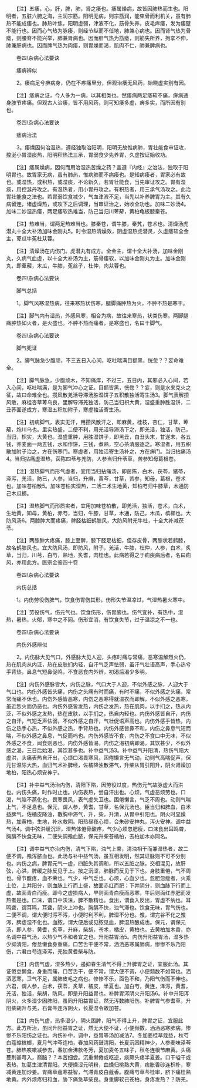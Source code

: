 <!-- { "loadSidebar": true } -->
　　【注】五痿，心，肝，脾，肺，肾之痿也。痿属燥病，故皆因肺热而生也。阳明者，五脏六腑之海，主润宗筋。阳明无病，则宗筋润，能束骨而利机关，虽有肺热不能成痿也。肺热叶焦，阳明虚弱，津液不化，筋骨失养，皮毛瘁痿，发为痿躄不能行也。因而心气热为脉痿，则经节纵而不任地，肺兼心病也。因而肾气热为骨痿，则腰脊不能兴举，肺兼肾病也。因而肝气热为筋痿，则筋失所养，拘挛不伸，肺兼肝病也。因而脾气热为肉痿，则胃燥而渴，肌肉不仁，肺兼脾病也。

　　卷四\杂病心法要诀

　　痿痹辨似

　　2。痿病足兮痹病身，仍在不疼痛里分，但观治痿无风药，始晓虚实别有因。

　　【注】痿痹之证，今人多为一病，以其相类也。然痿病两足痿软不痛，痹病通身肢节疼痛。但观古人治痿，皆不用风药，则可知痿多虚，痹多实，而所因有别也。

　　卷四\杂病心法要诀

　　痿病治法

　　3。痿燥因何治湿热，遵经独取治阳明，阳明无故惟病肺，胃壮能食审证攻，控涎小胃湿痰热，阳明积热法三承，胃弱食少先养胃，久虚按证始收功。

　　【注】痿属燥病，因何而用治湿热苦燥之药？盖遵『内经』之治法，独取于阳明胃也。故胃家无病，虽有肺热，惟病肺而不病痿也。是知病痿者，胃家必有故也。或湿热，或积热，或湿痰，不论新久，若胃壮能食，当先审证攻之。胃有湿痰，用控涎丹攻之。有湿热者，用小胃丹攻之。有积热者，用三承气汤攻之。此治胃壮能食之法也。若胃弱饮食减少，气血津液不足，当先以补养脾胃为主。其有久病留连，诸虚燥热，或攻下之后调理，当审证治之，始收全功也。加味二妙汤4。加味二妙湿热痿，两足痿软热难当，防己当归川萆薢，黄柏龟板膝秦苍。

　　【注】热难当，谓两足热难当也。膝秦苍，谓牛膝，秦艽，苍术也。清燥汤虎潜丸十全大补汤加味金刚丸5。时令湿热清燥效，阴虚湿热虎潜灵，久虚痿软全金主，萆瓜牛菟杜苁蓉。

　　【注】清燥汤在内伤门。虎潜丸有成方。全金主，谓十全大补汤，加味金刚丸，久病气血虚，以十全大补汤为主，筋骨痿软，以加味金刚丸为主。加味金刚丸，即萆薢，木瓜，牛膝，菟丝子，杜仲，肉苁蓉也。

　　卷四\杂病心法要诀

　　脚气总括

　　1。脚气风寒湿热病，往来寒热状伤寒，腿脚痛肿热为火，不肿不热是寒干。

　　【注】脚气内有湿热，外感风寒，相合为病，故往来寒热，状类伤寒。两脚腿痛肿热如火者，是火盛也。不肿不热而痛者，是寒盛也，名曰干脚气。

　　卷四\杂病心法要诀

　　脚气死证

　　2。脚气脉急少腹顽，不三五日入心间，呕吐喘满目额黑，恍忽？？妄命难全。

　　【注】脚气脉急，少腹顽木，不知痛痒，不过三，五日内，其邪必入心间，若入心间，呕吐喘满，是为脚气冲心之证。目额皆黑，恍惚？？妄，则是水来克火之征，故曰命难全也。攒风散羌活导滞汤胜湿饼子五积散独活寄生汤3。脚气表解攒风散，麻桂杏草萆乌良，里解导滞羌独活，防己当归枳大黄，湿盛重肿胜湿饼，二丑荞面遂成方，寒湿五积加附子，寒虚独活寄生汤。

　　【注】初病脚气，表实无汗，用攒风散汗之，即麻黄，桂枝，杏仁，甘草，萆薢，炮川乌也。里实热盛，二便不利，用羌活导滞汤下之，即羌活，独活，防己，当归，枳实，大黄也。湿盛重肿，用胜湿饼子，即黑丑，白丑头末，甘遂末，各五钱，荞麦面一两五钱，水和作饼，三钱，煮熟，空心茶清服逐之。寒湿者，用五积散加附子治之，方在伤寒门。寒虚者，用独活寄生汤补之，方在痹门。当归拈痛汤4。当归拈痛虚湿热，茵陈四苓与羌防，人参当归升苓草，苦参知母葛根苍。

　　【注】湿热脚气而形气虚者，宜用当归拈痛汤，即茵陈，白术，茯苓，猪苓，泽泻，羌活，防已，人参，当归，升麻，黄芩，甘草，苦参，知母，葛根，苍术也。加味苍柏散5。加味苍柏实湿热，二活二术生地黄，知柏芍归牛膝草，木通防己木瓜榔。

　　【注】湿热脚气而形质实者，宜用加味苍柏散，即羌活，独活，苍术，白术，生地黄，知母，黄柏，赤芍，当归，牛膝，甘草，木通，防己，木瓜，槟榔也。大防风汤6。两膝肿大而疼痛，髀胫枯细鹤膝风，大防风附羌牛杜，十全大补减茯苓。

　　【注】两膝肿大疼痛，膝上至髀，膝下胫足枯细，但存皮骨，两膝状若鹤膝，故名鹤膝风也。宜大防风汤，即防风，附子，羌活，牛膝，杜仲，人参，白术，炙草，当归，川芎，白芍，熟地，炙耆，肉桂也。此病若得之于痢疾病后者，名曰痢风，亦用此方。医宗金鉴四十卷

　　卷四\杂病心法要诀

　　内伤总括

　　1。内伤劳役伤脾气，饮食伤胃伤其形，伤形失节温凉过，气湿热暑火寒中。

　　【注】劳役伤气，伤元气也。饮食伤形，伤胃腑也。伤气宜补，有热中，湿热，暑热，火郁，寒中之不同。伤形宜消，有饮食失节，过于温凉之不一也。

　　卷四\杂病心法要诀

　　内伤外感辨似

　　2。内伤脉大见气口，外感脉大见人迎，头疼时痛与常痛，恶寒温解烈火仍，热在肌肉从内泛，热在皮肤扪内轻，自汗气乏声怯弱，虽汗气壮语高声，手心热兮手背热，鼻息气短鼻促鸣，不食恶食内外辨，初渴后渴少多明。

　　【注】内伤外感脉皆大，内伤之脉，气口大于人迎，不似外感之脉，人迎大于气口也。内伤外感皆头痛，内伤之头痛有时而痛，有时不痛，不似外感之头痛，常常而痛不休也。内伤外感皆恶寒，内伤之恶寒得就温衣而即解，不似外感之恶寒，虽近烈火而仍恶也。内伤外感皆发热，内伤之发热，热在肌肉，以手扪之，热从内泛，不似外感之发热，热在皮肤，以手扪之，热自内轻也。内伤外感皆自汗，内伤之自汗，气短乏声怯弱，不似外感之自汗，气壮促语声高也。内伤外感手皆热，内伤之热手心热，不似外感之热，手背热也。内伤外感皆鼻不和，内伤之鼻息气短而喘，不似外感之鼻息，气促而呜也。内伤外感皆不食，内伤之不食口中无味，不似外感之不食，闻食则恶也。内伤外感皆渴，内伤之渴初病即渴，其饮甚少，不似外感之渴，三日后始渴，其饮甚多也。补中益气汤3。补中益气升阳清，热伤气陷大虚洪，头痛表热自汗出，心烦口渴畏寒风，困倦懒言无气动，动则气高喘促声，保元甘温除大热，血归气术补脾经，佐橘降浊散滞气，升柴从胃引阳升，阴火肾躁加地柏，阳热心烦安神宁。

　　【注】补中益气汤治内伤，清阳下陷，因劳役过度，热伤元气故脉虚大而洪也。内伤头痛，时作时止也。内伤表热，尝自汗出也。心烦，气虚恶烦劳也。口渴，气陷不蒸化也。畏寒畏风，表气虚失卫也。困倦懒言，气乏不周也。动则气喘上气，不足息也。保元，谓人参，黄耆，甘草，名保元汤也。臣当归和脾血，白术益脾气，佐橘皮降浊，散胸中滞气，升，柴，升清，从胃中引阳也。阴火时显躁热，加黄柏，生地，补水救阴。阳热昼夜心烦，合朱砂安神丸，泻火安神。调中益气汤4。调中弦洪缓沉涩，湿热体倦骨酸疼，气少心烦忽肥瘦，口沫食出耳鸣聋，胸膈不快食无味，二便失调飧血脓，保元升柴苍橘柏，去柏加木亦同名。

　　【注】调中益气亦治内伤，清气下陷，浊气上乘，清浊相干而兼湿热者，故二便不调，飧泻脓血也。此汤与补中益气汤，虽互相发明，然其证脉则不可不分别也。内伤之病，脾胃元气一虚，四脏失其调和，所以五脏之脉，交相混见，故肝弦，心洪，脾缓之脉反见于上。按之沉涩，肺脉而反见于下也。身肢重倦，气不周也。骨节酸疼，血不荣也。气少，中气乏也。心烦，心血少也。忽肥忽瘦者，火乘土位，上并阳分，则血脉上行而上盛，故面赤红而肥；下并阴分，则血脉下行而上虚，故面青白而瘦。即今之虚损病人，早则面青白瘦而恶寒，午后则面红赤肥而发热者是也。口沫，谓口中沃沫，脾不散精也。食出，谓食入反出，胃虚不纳也。耳鸣聋，谓耳鸣，耳聋，阴火上冲也。胸膈不快，浊气滞也。饮食无味，胃气伤也。二便不调，谓大便时泻不泻，小便时利不利，脾湿不分也。飧，谓完谷不化之飧泻，脾虚湿不化也。血脓，谓大便后或见脓见血，脾湿热酿成也。保元，谓保元汤，即人参，黄耆，炙草，升麻，柴胡，苍术，橘皮，黄柏也。去黄柏加木香，亦名调中益气汤，以热少气不和者宜之也。升阳益胃汤5。内伤升阳益胃汤，湿多热少抑清阳，倦怠懒食身重痛，口苦舌干便不常，洒洒恶寒属肺病，惨惨不乐乃阳伤，六君白芍连泽泻，羌独黄耆柴与防。

　　【注】内伤气虚，湿多热少，遏抑春生清气不得上升脾胃之证，宜服此汤。其证倦怠懒食，身重而痛，口苦舌干，便不常，谓大便不调，小便频数不如常也。洒洒恶寒，卫气不足，属肺皮毛之病也。惨惨不乐，面色不和，乃阳气伤而不伸也。六君，谓人参，白术，茯苓，炙草，橘皮，半夏也。加白芍，黄连，泽泻，黄耆，羌活，独活，柴胡，防风，即是升阳益胃也。补脾胃泻阴火升阳汤6。补中升阳泻阴火，火多湿少困脾阳，虽同升阳益胃证，然无泻数肺阳伤。补脾胃气参耆草，升阳柴胡升与羌，石膏芩连泻阴火，长夏湿令故加苍。

　　【注】内伤气虚，热多湿少，阴火困脾，阳气不得上升，脾胃之证，宜服此方。此方所治，虽同升阳益胃之证，然无大便不证，小便频数，洒洒恶寒肺病，惨惨不乐阳伤之证也。内伤补中，调中，益胃等汤加减法7。冬加姜桂草蔻益，秋芍白蔻缩槟榔，夏月气冲芩连柏，春加风药鼓清阳，长夏沉困精神少，人参麦味泽苓苍。肺热咳嗽减参去，春加金沸款冬芳，夏加麦冬五味子，秋冬连根节麻黄。头痛蔓荆甚芎入，巅脑？？本苦细尝。沉重懒倦或呕逆，痰厥头疼半夏姜。口干嗌干或表热，加葛生津清胃阳。大便燥涩元明粉，血燥归桃熟大黄，痞胀香砂连枳朴，寒减黄连加炒姜。胃痛草蔻寒益智，气滞青皮白蔻香。腹痛芍草芩桂审，脐下痛桂熟地黄。内外烦疼归和血，胁下痛急草柴良。身重脚软己苍柏，身疼发热？？防羌。

